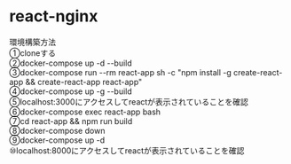 # react-nginx

環境構築方法<br>
①cloneする<br>
②docker-compose up -d --build  
③docker-compose run --rm react-app sh -c "npm install -g create-react-app && create-react-app react-app"  
④docker-compose up -g --build  
⑤localhost:3000にアクセスしてreactが表示されていることを確認  
⑥docker-compose exec react-app bash  
⑦cd react-app && npm run build  
⑧docker-compose down  
⑨docker-compose up -d  
⑩localhost:8000にアクセスしてreactが表示されていることを確認
